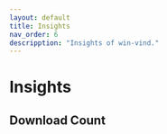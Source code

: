 ```yaml
---
layout: default
title: Insights  
nav_order: 6  
descripption: "Insights of win-vind."  
---  
```


# Insights  

## Download Count  

<canvas id="dl_count"></canvas>  

<script src="https://cdnjs.cloudflare.com/ajax/libs/Chart.js/2.9.4/Chart.min.js"></script>  

<br>    

<script>  
var request = new XMLHttpRequest();
request.open('GET', 'https://api.github.com/repos/pit-ray/win-vind/releases');  

request.onreadystatechange = function() {
  var names = [];
  var counts = [];

  if(request.readyState == 4) {
    if (request.status == 200) {
      var data = JSON.parse(request.responseText);
      for(var item of data) {
        var splited = item.name.split('.');
        var version = splited[0] + '.' + splited[1] + '.x';

        var idx = names.indexOf(version);
        if(idx == -1) {
          idx = names.length;
          names.push(version);
        }

        var cnt = 0 ;
        for(var a of item.assets) {
          cnt += a.download_count;
        }

        if(idx == -1) {
          counts.push(cnt);
        }
        else {
          counts[idx] += cnt;
        }
      }
    }
  }

  const ctx = document.getElementById('dl_count');
  const chart = new Chart(ctx, {
    type: 'line',
    data: {
      labels: names.reverse(),
      datasets: [
        {
          label: 'count',
          data: counts.reverse()
        }
      ]
    },
    options: {
      legend: {
        display: false
      }
    }
  });
};
request.send();
</script>
